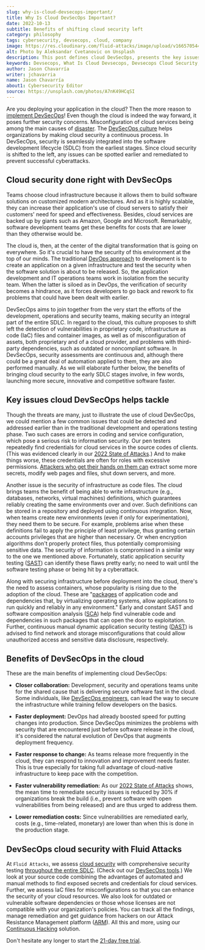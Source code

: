 ```yaml
---
slug: why-is-cloud-devsecops-important/
title: Why Is Cloud DevSecOps Important?
date: 2022-10-13
subtitle: Benefits of shifting cloud security left
category: philosophy
tags: cybersecurity, devsecops, cloud, company
image: https://res.cloudinary.com/fluid-attacks/image/upload/v1665705440/blog/why-is-cloud-devsecops-important/cover_cloud.webp
alt: Photo by Aleksandar Cvetanovic on Unsplash
description: This post defines cloud DevSecOps, presents the key issues it helps tackle and gives you a condensed list of its benefits.
keywords: Devsecops, What Is Cloud Devsecops, Devsecops Cloud Security, Devsecops In The Cloud, Software Development, Sdlc, Cloud Services, Ethical Hacking, Pentesting
author: Jason Chavarría
writer: jchavarria
name: Jason Chavarría
about1: Cybersecurity Editor
source: https://unsplash.com/photos/A7nK49HCqSI
---
```


Are you deploying your application in the cloud?
Then the more reason to [implement DevSecOps](../how-to-implement-devsecops/)!
Even though the cloud is indeed the way forward,
it poses further security concerns.
Misconfiguration of cloud services being among the main causes of [disaster](../shared-responsibility-model/).
The [DevSecOps culture](../devsecops-concept/) helps organizations
by making cloud security a continuous process.
In DevSecOps,
security is seamlessly integrated
into the software development lifecycle (SDLC)
from the earliest stages.
Since cloud security is shifted to the left,
any issues can be spotted earlier
and remediated to prevent successful cyberattacks.

## Cloud security done right with DevSecOps

Teams choose cloud infrastructure
because it allows them to build software solutions
on customized modern architectures.
And as it is highly scalable,
they can increase their application's use of cloud servers
to satisfy their customers' need for speed and effectiveness.
Besides,
cloud services are backed up by giants such as Amazon,
Google and Microsoft.
Remarkably,
software development teams get these benefits for costs
that are lower than they otherwise would be.

The cloud is,
then,
at the center of the digital transformation
that is going on everywhere.
So it's crucial to have the security of this environment
at the top of our minds.
The traditional [DevOps approach](../devops-concept/) to development
is to create an application on a given infrastructure
and test the security when the software solution is about to be released.
So,
the application development and IT operations teams work
in isolation from the security team.
When the latter is siloed as in DevOps,
the verification of security becomes a hindrance,
as it forces developers to go back
and rework to fix problems
that could have been dealt with earlier.

DevSecOps aims to join together from the very start
the efforts of the development,
operations
and security teams,
making security an integral part of the entire SDLC.
In regard to the cloud,
this culture proposes to shift left
the detection of vulnerabilities in proprietary code,
infrastructure as code (IaC) files
and container images,
as well as of misconfiguration of assets,
both proprietary and of a cloud provider,
and problems with third-party dependencies,
such as outdated or noncompliant software.
In DevSecOps,
security assessments are continuous and,
although there could be a great deal of automation applied to them,
they are also performed manually.
As we will elaborate further below,
the benefits of bringing cloud security to the early SDLC stages involve,
in few words,
launching more secure,
innovative
and competitive software faster.

## Key issues cloud DevSecOps helps tackle

Though the threats are many,
just to illustrate the use of cloud DevSecOps,
we could mention a few common issues
that could be detected and addressed
earlier than in the traditional development and operations testing phase.
Two such cases are errors in coding and service configuration,
which pose a serious risk to information security.
Our pen testers repeatedly find credentials for cloud services
in the source codes of clients.
(This was evidenced clearly in our
[2022 State of Attacks](https://try.fluidattacks.tech/state-of-attacks-2022/).)
And to make things worse,
these credentials are often for roles with excessive permissions.
[Attackers who get their hands on them can](../secure-infra-code/)
extract some more secrets,
modify web pages and files,
shut down servers,
and more.

<cta-banner
  buttontxt="Read more"
  link="/solutions/devsecops/"
  title="Get started with Fluid Attacks' DevSecOps solution right now"
/>

Another issue is the security of infrastructure as code files.
The cloud brings teams the benefit
of being able to write infrastructure
(e.g., databases, networks, virtual machines) definitions,
which guarantees reliably creating the same environments over and over.
Such definitions can be stored in a repository
and deployed using continuous integration.
Now,
when teams create new environments
(even if only for experimentation),
they need them to be secure.
For example,
problems arise
when these definitions fail to apply the principle of least privilege,
thus granting certain accounts privileges
that are higher than necessary.
Or when encryption algorithms don't properly protect files,
thus potentially compromising sensitive data.
The security of information is compromised
in a similar way to the one we mentioned above.
Fortunately,
static application security testing ([SAST](../../categories/sast/))
can identify these flaws pretty early;
no need to wait until the software
testing phase or being hit by a cyberattack.

Along with securing infrastructure before deployment into the cloud,
there's the need to assess containers,
whose popularity is rising due to the adoption of the cloud.
These are "[packages](../../systems/containers/)
of application code and dependencies
that, by virtualizing operating systems,
allow applications to run quickly and reliably in any environment."
Early and constant SAST
and software composition analysis ([SCA](../../categories/sca/))
help find vulnerable code
and dependencies in such packages
that can open the door to exploitation.
Further,
continuous manual dynamic application security testing ([DAST](../../categories/dast/))
is advised
to find network and storage misconfigurations
that could allow unauthorized access
and sensitive data disclosure,
respectively.

## Benefits of DevSecOps in the cloud

These are the main benefits of implementing cloud DevSecOps:

- **Closer collaboration:**
  Development, security and operations teams unite for the shared cause
  that is delivering secure software fast in the cloud.
  Some individuals,
  like [DevSecOps engineers](../devsecops-best-practices/),
  can lead the way to secure the infrastructure
  while training fellow developers on the basics.

- **Faster deployment:**
  DevOps had already boosted speed for putting changes into production.
  Since DevSecOps minimizes the problems with security
  that are encountered just before software release in the cloud,
  it's considered the natural evolution of DevOps
  that augments deployment frequency.

- **Faster response to change:**
  As teams release more frequently in the cloud,
  they can respond to innovation and improvement needs faster.
  This is true especially for taking full advantage
  of cloud-native infrastructure
  to keep pace with the competition.

- **Faster vulnerability remediation:**
  As our [2022 State of Attacks](https://try.fluidattacks.tech/state-of-attacks-2022/)
  shows,
  the mean time to remediate security issues is reduced by 30%
  if organizations break the build (i.e.,
  prevent software with open vulnerabilities from being released)
  and are thus urged to address them.

- **Lower remediation costs:**
  Since vulnerabilities are remediated early,
  costs (e.g., time-related, monetary)
  are lower than when this is done in the production stage.

## DevSecOps cloud security with Fluid Attacks

At `Fluid Attacks`,
we assess [cloud security](../../systems/cloud-infrastructure/)
with comprehensive security testing
[throughout the entire SDLC](../../solutions/devsecops/).
(Check out our [DevSecOps tools](../devsecops-tools/).)
We look at your source code
combining the advantages of automated and manual methods
to find exposed secrets and credentials for cloud services.
Further,
we assess IaC files for misconfigurations
so that you can enhance the security of your cloud resources.
We also look for outdated
or vulnerable software dependencies
or those whose licenses are not compatible with your organization's policies.
You can track all the findings,
manage remediation
and get guidance from hackers
on our Attack Resistance Management platform ([ARM](https://app.fluidattacks.com/)).
All this and more,
using our [Continuous Hacking](../../services/continuous-hacking/) solution.

Don't hesitate any longer
to start the [21-day free trial](../../free-trial/).
